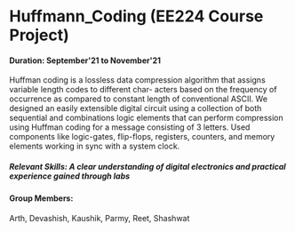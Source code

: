 # Huffmann_Coding (EE224 Course Project)
#### Duration: September'21 to November'21
Huffman coding is a lossless data compression algorithm that assigns variable length codes to different char-
acters based on the frequency of occurrence as compared to constant length of conventional ASCII.
We designed an easily extensible digital circuit using a collection of both sequential and combinations logic elements that can perform compression using Huffman coding for a message consisting of 3 letters. Used components like logic-gates, flip-flops, registers, counters, and memory elements working in sync with a system clock.
##### Relevant Skills: A clear understanding of digital electronics and practical experience gained through labs

#### Group Members:
Arth, Devashish, Kaushik, Parmy, Reet, Shashwat

